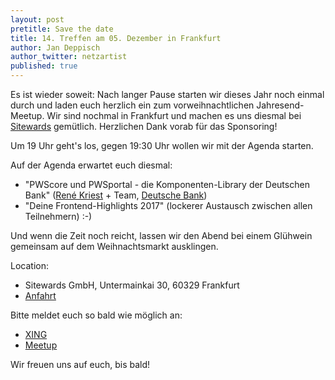 ```yaml
---
layout: post
pretitle: Save the date
title: 14. Treffen am 05. Dezember in Frankfurt
author: Jan Deppisch
author_twitter: netzartist
published: true
---
```


Es ist wieder soweit: Nach langer Pause starten wir dieses Jahr noch einmal durch und laden euch herzlich ein zum vorweihnachtlichen Jahresend-Meetup. Wir sind nochmal in Frankfurt und machen es uns diesmal bei [Sitewards](https://www.sitewards.com/) gemütlich. Herzlichen Dank vorab für das Sponsoring!

Um 19 Uhr geht's los, gegen 19:30 Uhr wollen wir mit der Agenda starten.

Auf der Agenda erwartet euch diesmal:
- "PWScore und PWSportal - die Komponenten-Library der Deutschen Bank" ([René Kriest](https://twitter.com/ReneKriest) + Team, [Deutsche Bank](https://twitter.com/DeutscheBankAG))
- "Deine Frontend-Highlights 2017" (lockerer Austausch zwischen allen Teilnehmern) :-)

Und wenn die Zeit noch reicht, lassen wir den Abend bei einem Glühwein gemeinsam auf dem Weihnachtsmarkt ausklingen.

Location:
- Sitewards GmbH, Untermainkai 30, 60329 Frankfurt
- [Anfahrt](https://goo.gl/maps/ZFsFy8aUZrK2)

Bitte meldet euch so bald wie möglich an:
- [XING](https://www.xing.com/events/frontend-rheinmain-meetup-sitewards-1881637)
- [Meetup](https://www.meetup.com/de-DE/frontend_rm/events/245138806/)

Wir freuen uns auf euch, bis bald! 
